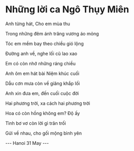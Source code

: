 # Những lời ca Ngô Thụy Miên

Anh từng hát, Cho em mùa thu

Trong những đêm ánh trăng vương áo mỏng

Tóc em mềm bay theo chiều gió lộng

Đường anh về, nghe lối cũ lao xao



Em có còn nhớ những ráng chiều

Anh ôm em hát bài Niệm khúc cuối

Dẫu cơn mưa còn về giăng khắp lối

Anh xin đưa em, đến cuối cuộc đời



Hai phương trời, xa cách hai phương trời

Hoa có còn hồng không em? Độ ấy

Tình bơ vơ còn lời gì trăn trối

Gửi về nhau, cho gối mộng bình yên

--- Hanoi 31 May ---